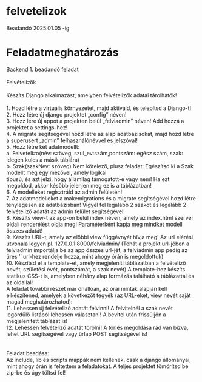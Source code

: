 # felvetelizok
Beadandó 2025.01.05 -ig

# Feladatmeghatározás
Backend 1. beadandó feladat<br>
<br>
Felvételizők<br>
<br>
Készíts Django alkalmazást, amelyben felvételizők adatai tárolhatók!<br>
<br>
    1. Hozd létre a virtuális környezetet, majd aktiváld, és telepítsd a Django-t!<br>
    2. Hozz létre új django projektet „config” néven!<br>
    3. Hozz lére új appot a projekten belül „felviadmin” néven! Add hozzá a projektet a settings-hez!<br>
    4. A migrate segítségével hozd létre az alap adatbázisokat, majd hozd létre a superusert „admin” felhasználónévvel és jelszóval!<br>
    5. Hozz létre két adatmodellt:<br>
        a. Felvetelizo(név: szöveg, szul_ev:szám,pontszám: egész szám, szak: idegen kulcs a másik táblára)<br>
        b. Szak(szakNev: szöveg) Nem kötelező, plusz feladat: Egészítsd ki a Szak modellt még egy mezővel, amely logikai<br> típusú, és azt jelzi, hogy államilag támogatott-e vagy nem! Ha ezt megoldod, akkor később jelenjen meg ez is a táblázatban!<br>
    6. A modelleket regisztráld az admin felületén!<br>
    7. Az adatmodelleket a makemigrations és a migrate segítségével hozd létre ténylegesen az adatbázisban! Vigyél fel legalább 2 szakot és legalább 2 felvételiző adatát az admin felület segítségével!<br>
    8. Készíts view-t az app-on belül index néven, amely az index.html szerver oldali renderélést oldja meg! Paraméterként kapja meg mindkét modell összes adatát!<br>
    9. Készíts URL-t, amely az előbbi view függévnyét hívja meg! Az url elérési útvonala legyen pl. 127.0.0.1:8000/felviadmin/	(Tehát a projekt url-jében a felviadmin importálja be az app összes url-jét, a felviadmin app pedig az üres ’’ url-hez rendelje hozzá, mint ahogy órán is megoldottuk)<br>
    10. Készítsd el a template-et, amely megjeleníti táblázatban a felvételiző nevét, születési évét, pontszámát, a szak nevét) A template-hez készíts statikus CSS-t is, amelyben néhány alap formázás található a táblázattal és az oldallal!<br>
A feladat további részét már önállóan, az órai minták alapján kell elkészítened, amelyek a következőt tegyék (az URL-eket, view nevét saját magad meghatározhatod):<br>
    11. Lehessen új felvételiző adatát felvinni! A felvitelnél a szak nevét legördülő listából lehessen választani! A bevitel után frissüljön a megjelenített táblázat is!<br>
    12. Lehessen felvételiző adatát törölni! A törlés megoldása rád van bízva, lehet URL segítségével vagy űrlap POST segítségével is!<br>
    <br>
    <br>
Feladat beadása: <br>Az include, lib és scripts mappák nem kellenek, csak a django állományai, mint ahogy órán is feltettem a feladatokat. A teljes projektet tömörítsd be zip-be és úgy töltsd fel!